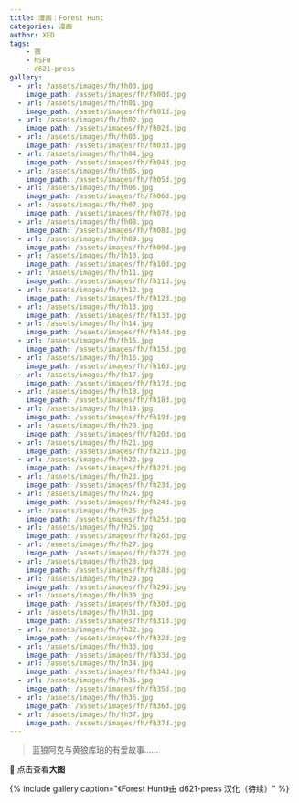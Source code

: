 ```yaml
---
title: 漫画：Forest Hunt
categories: 漫画
author: XED
tags: 
    - 狼
    - NSFW
    - d621-press
gallery:
  - url: /assets/images/fh/fh00.jpg
    image_path: /assets/images/fh/fh00d.jpg
  - url: /assets/images/fh/fh01.jpg
    image_path: /assets/images/fh/fh01d.jpg
  - url: /assets/images/fh/fh02.jpg
    image_path: /assets/images/fh/fh02d.jpg
  - url: /assets/images/fh/fh03.jpg
    image_path: /assets/images/fh/fh03d.jpg
  - url: /assets/images/fh/fh04.jpg
    image_path: /assets/images/fh/fh04d.jpg
  - url: /assets/images/fh/fh05.jpg
    image_path: /assets/images/fh/fh05d.jpg
  - url: /assets/images/fh/fh06.jpg
    image_path: /assets/images/fh/fh06d.jpg
  - url: /assets/images/fh/fh07.jpg
    image_path: /assets/images/fh/fh07d.jpg
  - url: /assets/images/fh/fh08.jpg
    image_path: /assets/images/fh/fh08d.jpg
  - url: /assets/images/fh/fh09.jpg
    image_path: /assets/images/fh/fh09d.jpg
  - url: /assets/images/fh/fh10.jpg
    image_path: /assets/images/fh/fh10d.jpg
  - url: /assets/images/fh/fh11.jpg
    image_path: /assets/images/fh/fh11d.jpg
  - url: /assets/images/fh/fh12.jpg
    image_path: /assets/images/fh/fh12d.jpg
  - url: /assets/images/fh/fh13.jpg
    image_path: /assets/images/fh/fh13d.jpg
  - url: /assets/images/fh/fh14.jpg
    image_path: /assets/images/fh/fh14d.jpg
  - url: /assets/images/fh/fh15.jpg
    image_path: /assets/images/fh/fh15d.jpg
  - url: /assets/images/fh/fh16.jpg
    image_path: /assets/images/fh/fh16d.jpg
  - url: /assets/images/fh/fh17.jpg
    image_path: /assets/images/fh/fh17d.jpg
  - url: /assets/images/fh/fh18.jpg
    image_path: /assets/images/fh/fh18d.jpg
  - url: /assets/images/fh/fh19.jpg
    image_path: /assets/images/fh/fh19d.jpg
  - url: /assets/images/fh/fh20.jpg
    image_path: /assets/images/fh/fh20d.jpg
  - url: /assets/images/fh/fh21.jpg
    image_path: /assets/images/fh/fh21d.jpg
  - url: /assets/images/fh/fh22.jpg
    image_path: /assets/images/fh/fh22d.jpg
  - url: /assets/images/fh/fh23.jpg
    image_path: /assets/images/fh/fh23d.jpg
  - url: /assets/images/fh/fh24.jpg
    image_path: /assets/images/fh/fh24d.jpg
  - url: /assets/images/fh/fh25.jpg
    image_path: /assets/images/fh/fh25d.jpg
  - url: /assets/images/fh/fh26.jpg
    image_path: /assets/images/fh/fh26d.jpg
  - url: /assets/images/fh/fh27.jpg
    image_path: /assets/images/fh/fh27d.jpg
  - url: /assets/images/fh/fh28.jpg
    image_path: /assets/images/fh/fh28d.jpg
  - url: /assets/images/fh/fh29.jpg
    image_path: /assets/images/fh/fh29d.jpg
  - url: /assets/images/fh/fh30.jpg
    image_path: /assets/images/fh/fh30d.jpg
  - url: /assets/images/fh/fh31.jpg
    image_path: /assets/images/fh/fh31d.jpg
  - url: /assets/images/fh/fh32.jpg
    image_path: /assets/images/fh/fh32d.jpg
  - url: /assets/images/fh/fh33.jpg
    image_path: /assets/images/fh/fh33d.jpg
  - url: /assets/images/fh/fh34.jpg
    image_path: /assets/images/fh/fh34d.jpg
  - url: /assets/images/fh/fh35.jpg
    image_path: /assets/images/fh/fh35d.jpg
  - url: /assets/images/fh/fh36.jpg
    image_path: /assets/images/fh/fh36d.jpg
  - url: /assets/images/fh/fh37.jpg
    image_path: /assets/images/fh/fh37d.jpg
---
```


> 蓝狼阿克与黄狼库珀的有爱故事……

🙈 点击查看**大图**

{% include gallery caption="《Forest Hunt》由 d621-press 汉化（待续）" %}
